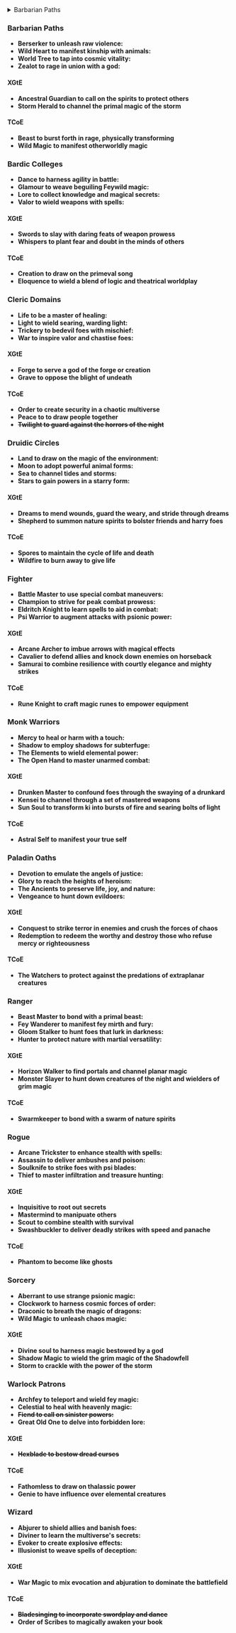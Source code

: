 <details>
<summary>Barbarian Paths</summary>

- Berserker to unleash raw violence:
- **Wild Heart to manifest kinship with animals:**
- **World Tree to tap into cosmic vitality:**
- **Zealot to rage in union with a god:**
<details>
<summary>XGtE</summary>
- **Ancestral Guardian to call on the spirits to protect others**
- **Storm Herald to channel the primal magic of the storm**
</details>
</details>


### Barbarian Paths
- **Berserker to unleash raw violence:** 
- **Wild Heart to manifest kinship with animals:**
- **World Tree to tap into cosmic vitality:**
- **Zealot to rage in union with a god:**
#### XGtE
- **Ancestral Guardian to call on the spirits to protect others**
- **Storm Herald to channel the primal magic of the storm**
#### TCoE
- **Beast to burst forth in rage, physically transforming**
- **Wild Magic to manifest otherworldly magic**
### Bardic Colleges
- **Dance to harness agility in battle:**
- **Glamour to weave beguiling Feywild magic:**
- **Lore to collect knowledge and magical secrets:**
- **Valor to wield weapons with spells:**
#### XGtE
- **Swords to slay with daring feats of weapon prowess**
- **Whispers to plant fear and doubt in the minds of others**
#### TCoE
- **Creation to draw on the primeval song**
- **Eloquence to wield a blend of logic and theatrical worldplay**
### Cleric Domains
- **Life to be a master of healing:**
- **Light to wield searing, warding light:**
- **Trickery to bedevil foes with mischief:**
- **War to inspire valor and chastise foes:**
#### XGtE
- **Forge to serve a god of the forge or creation**
- **Grave to oppose the blight of undeath**
#### TCoE
- **Order to create security in a chaotic multiverse**
- **Peace to to draw people together**
- **~~Twilight to guard against the horrors of the night~~**
### Druidic Circles
- **Land to draw on the magic of the environment:**
- **Moon to adopt powerful animal forms:**
- **Sea to channel tides and storms:**
- **Stars to gain powers in a starry form:**
#### XGtE
- **Dreams to mend wounds, guard the weary, and stride through dreams**
- **Shepherd to summon nature spirits to bolster friends and harry foes**
#### TCoE
- **Spores to maintain the cycle of life and death**
- **Wildfire to burn away to give life**
### Fighter
- **Battle Master to use special combat maneuvers:**
- **Champion to strive for peak combat prowess:**
- **Eldritch Knight to learn spells to aid in combat:**
- **Psi Warrior to augment attacks with psionic power:**
#### XGtE
- **Arcane Archer to imbue arrows with magical effects**
- **Cavalier to defend allies and knock down enemies on horseback**
- **Samurai to combine resilience with courtly elegance and mighty strikes**
#### TCoE
- **Rune Knight to craft magic runes to empower equipment**
### Monk Warriors
- **Mercy to heal or harm with a touch:**
- **Shadow to employ shadows for subterfuge:**
- **The Elements to wield elemental power:**
- **The Open Hand to master unarmed combat:**
#### XGtE
- **Drunken Master to confound foes through the swaying of a drunkard**
- **Kensei to channel through a set of mastered weapons**
- **Sun Soul to transform ki into bursts of fire and searing bolts of light** 
#### TCoE
- **Astral Self to manifest your true self**
### Paladin Oaths
- **Devotion to emulate the angels of justice:**
- **Glory to reach the heights of heroism:**
- **The Ancients to preserve life, joy, and nature:**
- **Vengeance to hunt down evildoers:**
#### XGtE
- **Conquest to strike terror in enemies and crush the forces of chaos**
- **Redemption to redeem the worthy and destroy those who refuse mercy or righteousness**
#### TCoE
- **The Watchers to protect against the predations of extraplanar creatures**
### Ranger
- **Beast Master to bond with a primal beast:**
- **Fey Wanderer to manifest fey mirth and fury:**
- **Gloom Stalker to hunt foes that lurk in darkness:**
- **Hunter to protect nature with martial versatility:**
#### XGtE
- **Horizon Walker to find portals and channel planar magic**
- **Monster Slayer to hunt down creatures of the night and wielders of grim magic**
#### TCoE
- **Swarmkeeper to bond with a swarm of nature spirits**
### Rogue
- **Arcane Trickster to enhance stealth with spells:**
- **Assassin to deliver ambushes and poison:**
- **Soulknife to strike foes with psi blades:**
- **Thief to master infiltration and treasure hunting:**
#### XGtE
- **Inquisitive to root out secrets**
- **Mastermind to manipuate others**
- **Scout to combine stealth with survival**
- **Swashbuckler to deliver deadly strikes with speed and panache**
#### TCoE
- **Phantom to become like ghosts**
### Sorcery
- **Aberrant to use strange psionic magic:**
- **Clockwork to harness cosmic forces of order:**
- **Draconic to breath the magic of dragons:**
- **Wild Magic to unleash chaos magic:**
#### XGtE
- **Divine soul to harness magic bestowed by a god**
- **Shadow Magic to wield the grim magic of the Shadowfell**
- **Storm to crackle with the power of the storm**
### Warlock Patrons
- **Archfey to teleport and wield fey magic:**
- **Celestial to heal with heavenly magic:**
- ~~**Fiend to call on sinister powers:**~~
- **Great Old One to delve into forbidden lore:**
#### XGtE
- **~~Hexblade to bestow dread curses~~**
#### TCoE
- **Fathomless to draw on thalassic power**
- **Genie to have influence over elemental creatures**
### Wizard
- **Abjurer to shield allies and banish foes:**
- **Diviner to learn the multiverse's secrets:**
- **Evoker to create explosive effects:**
- **Illusionist to weave spells of deception:**
#### XGtE
- **War Magic to mix evocation and abjuration to dominate the battlefield**
#### TCoE
- **~~Bladesinging  to incorporate swordplay and dance~~**
- **Order of Scribes to magically awaken your book**